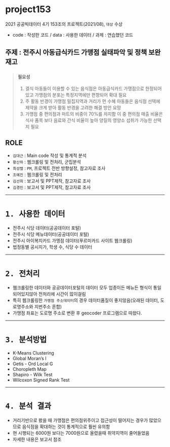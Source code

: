 # project153
2021 공공빅데이터 4기 153조의 프로젝트(2021/08), `대상` 수상
* code : 작성한 코드 / data : 사용한 데이터 / 과제 : 연습했던 코드 

## 주제 : 전주시 아동급식카드 가맹점 실태파악 및 정책 보완 재고
> ### `필요성` 
> 1. 결식 아동들이 이용할 수 있는 음식점은 아동급식카드 가맹점으로 한정되어 있고 가맹점의 분포는 특정지역에만 편향되어 확대 필요
> 2. 주 활동 반경이 가맹점 밀집지역과 거리가 먼 수혜 아동들은 음식점 선택에 제약을 크게 받아 활동 반경을 고려한 해결 방안 요망
> 3. 가맹점 중 편의점과 마트의 비중이 70%를 차지함 이 중 편의점 매출 비율은 식사 품목 보다 음료와 간식 비율이 높아 양질의 영양소 섭취가 가능한 선택지 필요

## ROLE
- `김대근` : Main code 작성 및 통계적 분석
- `황산하` : 웹크롤링 및 전처리, 군집분석
- `최성렬` : `PM`, 프로젝트 전반 방향설정, 참고자료 조사
- `조예진` : 웹크롤링 및 전처리
- `김선희` : 보고서 및 PPT제작, 참고자료 조사
- `김경민` : 보고서 및 PPT제작, 참고자료 조사
----------
# `1. 사용한 데이터`
- 전주시 식당 데이터(공공데이터 포털)
- 전주시 식당 메뉴데이터(공공데이터 포털)
- 전주시 아이복지카드 가맹점 데이터(푸르미카드 사이트 웹크롤링)
- 법정동별 공시지가, 학생 수, 식당 수 데이터
--------------
# `2. 전처리`
- 웹크롤링한 데이터와 공공데이터포털의 데이터 모두 업종이든 메뉴든 형식이 통일되어있지않아 전처리에 시간이 많이걸림
- 특히 웹크롤링한 `가맹점 주소데이터`의 경우 데이터품질이 좋지않음(오래된 데이터, 도로명주소와 지번주소 혼합)
- 가맹점 좌표는 도로명 주소로 변환 후 geocoder 프로그램으로 따왔다.
--------------
# `3. 분석방법`
- K-Means Clustering 
- Global Moran’s I
- Getis - Ord Local G
- Choropleth Map
- Shapiro - Wilk Test
- Wilcoxon Signed Rank Test
--------------------
# `4. 분석 결과`
- 거리기반으로 봤을 때 가맹점은 편의점위주이고 접근성이 떨어지는 경우가 많았으므로 음식점을 확대하는 것이 통계적으로 훨씬 유의함
- 현 시행되는 6000원 보다는 7000원으로 올렸을때 취약지역이 줄어들었음
- 자세한 내용은 보고서 참조
